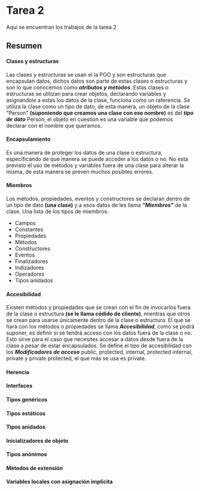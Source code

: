 # Tarea 2
Aqui se encuentran los trabajos de la tarea 2

## Resumen
#### Clases y estructuras
Las clases y estructuras se usan el la POO y son estructuras que encapsulan datos, dichos datos son parte de estas clases o estructuras y son lo que conocemos como **_atributos y métodos_**. Estas clases o estructuras se utilizan para crear objetos, declarando variables y asignandole a estas los datos de la clase, funciona como un raferencia. Se utiliza la clase como un tipo de dato, de esta manera, un objeto de la clase "Person" **(suponiendo que creamos una clase con ese nombre)** es del **_tipo de dato_** Person, el objeto en cuestion es una variable que podemos declarar con el nombre que queramos.

#### Encapsulamiento
Es una manera de proteger los datos de una clase o estructura, especificando de que manera se puede acceder a los datos o no. No esta previsto el uso de métodos y variables fuera de una clase para alterar la misma, de esta manera se preven muchos posibles errores.

#### Miembros
Los métodos, propiedades, eventos y constructores se declaran dentro de un tipo de dato **(una clase)** y a esos datos de les llama **_"Miembros"_** de la clase. Una lista de los tipos de miembros:
+ Campos
+ Constantes
+ Propiedades
+ Métodos
+ Constructores
+ Eventos
+ Finalizadores
+ Indizadores
+ Operadores
+ Tipos anidados

#### Accesibilidad
Existen métodos y propiedades que se crean con el fin de invocarlos fuera de la clase o estructura **(se le llama códido de cliente)**, mientras que otros se crean para usarse únicamente dentro de la clase o estructura. El que se hará con los métodos o propiedades se llama **_Accesibilidad_**, como se podrá suponer, es definir si se tendrá acceso con los datos fuera de la clase o no. Esto sirve para el caso que necesites accesar a datos desde fuera de la clase a pesar de estar encapsulados. Se define el tipo de accesibilidad con los **_Modificadores de acceso_** public, protected, internal, protected internal, private y private protected, el que más se usa es private.

#### Herencia

#### Interfaces

#### Tipos genéricos

#### Tipos estáticos

#### Tipos anidados

#### Inicializadores de objeto

#### Tipos anónimos

#### Métodos de extensión

#### Variables locales con asignación implícita
